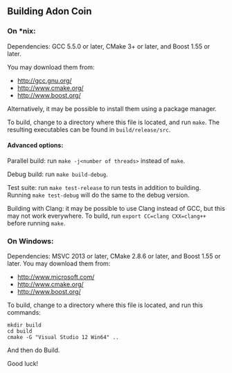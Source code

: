## Building Adon Coin

### On *nix:

Dependencies: GCC 5.5.0 or later, CMake 3+ or later, and Boost 1.55 or later.

You may download them from:

- http://gcc.gnu.org/
- http://www.cmake.org/
- http://www.boost.org/

Alternatively, it may be possible to install them using a package manager.

To build, change to a directory where this file is located, and run `make`. The resulting executables can be found in `build/release/src`.

#### Advanced options:

Parallel build: run `make -j<number of threads>` instead of `make`.

Debug build: run `make build-debug`.

Test suite: run `make test-release` to run tests in addition to building. Running `make test-debug` will do the same to the debug version.

Building with Clang: it may be possible to use Clang instead of GCC, but this may not work everywhere. To build, run `export CC=clang CXX=clang++` before running `make`.

### On Windows:
Dependencies: MSVC 2013 or later, CMake 2.8.6 or later, and Boost 1.55 or later. You may download them from:

- http://www.microsoft.com/
- http://www.cmake.org/
- http://www.boost.org/

To build, change to a directory where this file is located, and run this commands:
```
mkdir build
cd build
cmake -G "Visual Studio 12 Win64" ..
```


And then do Build.

Good luck!

